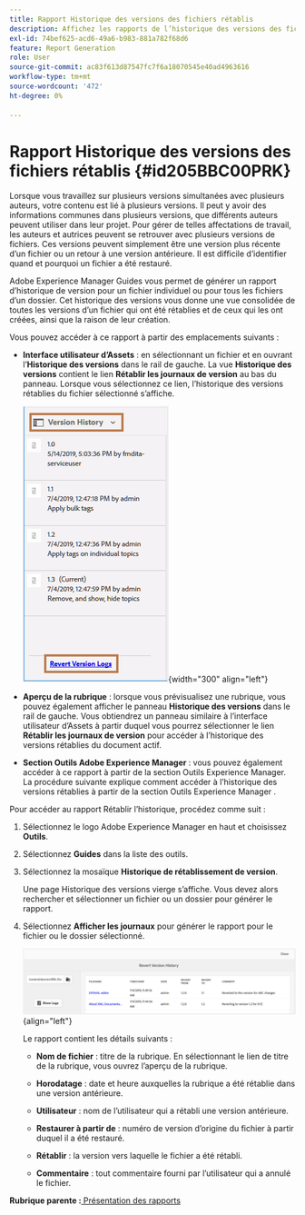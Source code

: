 ```yaml
---
title: Rapport Historique des versions des fichiers rétablis
description: Affichez les rapports de l’historique des versions des fichiers rétablis dans AEM Guides. Découvrez comment accéder aux journaux des versions inversées à partir de l’interface utilisateur d’Assets, de l’aperçu de la rubrique et de la sélection des outils AEM.
exl-id: 74bef625-acd6-49a6-b983-881a782f68d6
feature: Report Generation
role: User
source-git-commit: ac83f613d87547fc7f6a18070545e40ad4963616
workflow-type: tm+mt
source-wordcount: '472'
ht-degree: 0%

---
```


# Rapport Historique des versions des fichiers rétablis {#id205BBC00PRK}

Lorsque vous travaillez sur plusieurs versions simultanées avec plusieurs auteurs, votre contenu est lié à plusieurs versions. Il peut y avoir des informations communes dans plusieurs versions, que différents auteurs peuvent utiliser dans leur projet. Pour gérer de telles affectations de travail, les auteurs et autrices peuvent se retrouver avec plusieurs versions de fichiers. Ces versions peuvent simplement être une version plus récente d’un fichier ou un retour à une version antérieure. Il est difficile d’identifier quand et pourquoi un fichier a été restauré.

Adobe Experience Manager Guides vous permet de générer un rapport d’historique de version pour un fichier individuel ou pour tous les fichiers d’un dossier. Cet historique des versions vous donne une vue consolidée de toutes les versions d’un fichier qui ont été rétablies et de ceux qui les ont créées, ainsi que la raison de leur création.

Vous pouvez accéder à ce rapport à partir des emplacements suivants :

- **Interface utilisateur d’Assets** : en sélectionnant un fichier et en ouvrant l’**Historique des versions** dans le rail de gauche. La vue **Historique des versions** contient le lien **Rétablir les journaux de version** au bas du panneau. Lorsque vous sélectionnez ce lien, l’historique des versions rétablies du fichier sélectionné s’affiche.

  ![](images/revert-log-from-assets-ui.png){width="300" align="left"}

- **Aperçu de la rubrique** : lorsque vous prévisualisez une rubrique, vous pouvez également afficher le panneau **Historique des versions** dans le rail de gauche. Vous obtiendrez un panneau similaire à l’interface utilisateur d’Assets à partir duquel vous pourrez sélectionner le lien **Rétablir les journaux de version** pour accéder à l’historique des versions rétablies du document actif.

- **Section Outils Adobe Experience Manager** : vous pouvez également accéder à ce rapport à partir de la section Outils Experience Manager. La procédure suivante explique comment accéder à l’historique des versions rétablies à partir de la section Outils Experience Manager .


Pour accéder au rapport Rétablir l’historique, procédez comme suit :

1. Sélectionnez le logo Adobe Experience Manager en haut et choisissez **Outils**.

1. Sélectionnez **Guides** dans la liste des outils.

1. Sélectionnez la mosaïque **Historique de rétablissement de version**.

   Une page Historique des versions vierge s’affiche. Vous devez alors rechercher et sélectionner un fichier ou un dossier pour générer le rapport.

1. Sélectionnez **Afficher les journaux** pour générer le rapport pour le fichier ou le dossier sélectionné.

   ![](images/revert-version-history-report.png){align="left"}

   Le rapport contient les détails suivants :

   - **Nom de fichier** : titre de la rubrique. En sélectionnant le lien de titre de la rubrique, vous ouvrez l’aperçu de la rubrique.

   - **Horodatage** : date et heure auxquelles la rubrique a été rétablie dans une version antérieure.

   - **Utilisateur** : nom de l’utilisateur qui a rétabli une version antérieure.

   - **Restaurer à partir de** : numéro de version d’origine du fichier à partir duquel il a été restauré.

   - **Rétablir** : la version vers laquelle le fichier a été rétabli.

   - **Commentaire** : tout commentaire fourni par l’utilisateur qui a annulé le fichier.


**Rubrique parente :**[ Présentation des rapports](reports-intro.md)
